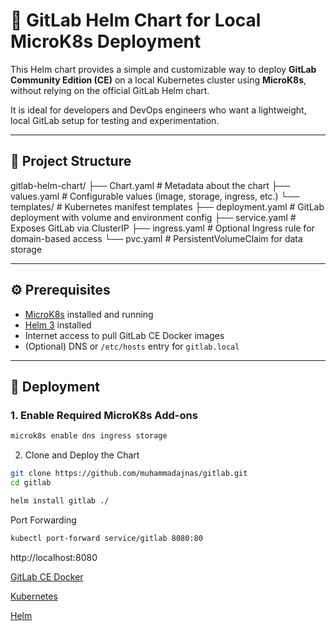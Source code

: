 # 🚀 GitLab Helm Chart for Local MicroK8s Deployment

This Helm chart provides a simple and customizable way to deploy **GitLab Community Edition (CE)** on a local Kubernetes cluster using **MicroK8s**, without relying on the official GitLab Helm chart.

It is ideal for developers and DevOps engineers who want a lightweight, local GitLab setup for testing and experimentation.

---

## 📂 Project Structure

gitlab-helm-chart/
├── Chart.yaml # Metadata about the chart
├── values.yaml # Configurable values (image, storage, ingress, etc.)
└── templates/ # Kubernetes manifest templates
├── deployment.yaml # GitLab deployment with volume and environment config
├── service.yaml # Exposes GitLab via ClusterIP
├── ingress.yaml # Optional Ingress rule for domain-based access
└── pvc.yaml # PersistentVolumeClaim for data storage



---

## ⚙️ Prerequisites

- [MicroK8s](https://microk8s.io/) installed and running
- [Helm 3](https://helm.sh/docs/intro/install/) installed
- Internet access to pull GitLab CE Docker images
- (Optional) DNS or `/etc/hosts` entry for `gitlab.local`

---

## 🚀 Deployment

### 1. Enable Required MicroK8s Add-ons

```bash
microk8s enable dns ingress storage
```

2. Clone and Deploy the Chart


```bash
git clone https://github.com/muhammadajnas/gitlab.git
cd gitlab

helm install gitlab ./
```
Port Forwarding

```bash
kubectl port-forward service/gitlab 8080:80
```


 http://localhost:8080


[GitLab CE Docker](https://hub.docker.com/r/gitlab/gitlab-ce/)

[Kubernetes](https://kubernetes.io/)

[Helm](https://helm.sh/)


